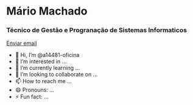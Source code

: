 <h1>Mário Machado</h1>
<h3>Técnico de Gestão e Progranação de Sistemas Informaticos</h3>
<a href="mailto:a14481@oficina.pt">Enviar email</a>

- 👋 Hi, I’m @a14481-oficina
- 👀 I’m interested in ...
- 🌱 I’m currently learning ...
- 💞️ I’m looking to collaborate on ...
- 📫 How to reach me ...
- 😄 Pronouns: ...
- ⚡ Fun fact: ...

<!---
a14481-oficina/a14481-oficina is a ✨ special ✨ repository because its `README.md` (this file) appears on your GitHub profile.
You can click the Preview link to take a look at your changes.
--->
